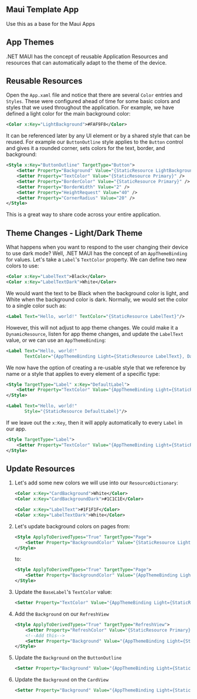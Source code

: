 ## Maui Template App

Use this as a base for the Maui Apps


## App Themes

.NET MAUI has the concept of reusable Application Resources and resources that can automatically adapt to the theme of the device. 

## Reusable Resources

Open the `App.xaml` file and notice that there are several `Color` entries and `Styles`. These were configured ahead of time for some basic colors and styles that we used throughout the application. For example, we have defined a light color for the main background color:

```xml
<Color x:Key="LightBackground">#FAF9F8</Color>
```

It can be referenced later by any UI element or by a shared style that can be reused. For example our `ButtonOutline` style applies to the `Button` control and gives it a rounded corner, sets colors for the text, border, and background:

```xml
<Style x:Key="ButtonOutline" TargetType="Button">
    <Setter Property="Background" Value="{StaticResource LightBackground}" />
    <Setter Property="TextColor" Value="{StaticResource Primary}" />
    <Setter Property="BorderColor" Value="{StaticResource Primary}" />
    <Setter Property="BorderWidth" Value="2" />
    <Setter Property="HeightRequest" Value="40" />
    <Setter Property="CornerRadius" Value="20" />
</Style>
```

This is a great way to share code across your entire application. 

## Theme Changes - Light/Dark Theme

What happens when you want to respond to the user changing their device to use dark mode? Well, .NET MAUI has the concept of  an `AppThemeBinding` for values. Let's take a `Label`'s `TextColor` property. We can define two new colors to use:

```xml
<Color x:Key="LabelText">Black</Color>
<Color x:Key="LabelTextDark">White</Color>
```

We would want the text to be Black when the background color is light, and White when the background color is dark. Normally, we would set the color to a single color such as:

```xml
<Label Text="Hello, world!" TextColor="{StaticResource LabelText}"/>
```

However, this will not adjust to app theme changes. We could make it a `DynamicResource`, listen for app theme changes, and update the `LabelText` value, or we can use an `AppThemeBinding`:

```xml
<Label Text="Hello, world!" 
       TextColor="{AppThemeBinding Light={StaticResource LabelText}, Dark={StaticResource LabelTextDark}}"/>
```

We now have the option of creating a re-usable style that we reference by name or a style that applies to every element of a specific type:

```xml
<Style TargetType="Label" x:Key="DefaultLabel">
    <Setter Property="TextColor" Value="{AppThemeBinding Light={StaticResource LabelText}, Dark={StaticResource LabelTextDark}}" />
</Style>
```

```xml
<Label Text="Hello, world!" 
       Style="{StaticResource DefaultLabel}"/>
```

If we leave out the `x:Key`, then it will apply automatically to every `Label` in our app.

```xml
<Style TargetType="Label">
    <Setter Property="TextColor" Value="{AppThemeBinding Light={StaticResource LabelText}, Dark={StaticResource LabelTextDark}}" />
</Style>
```

## Update Resources


1. Let's add some new colors we will use into our `ResourceDictionary`:

    ```xml
    <Color x:Key="CardBackground">White</Color>
    <Color x:Key="CardBackgroundDark">#1C1C1E</Color>

    <Color x:Key="LabelText">#1F1F1F</Color>
    <Color x:Key="LabelTextDark">White</Color>
    ```

1. Let's update background colors on pages from:

    ```xml
    <Style ApplyToDerivedTypes="True" TargetType="Page">
        <Setter Property="BackgroundColor" Value="{StaticResource LightBackground}" />
    </Style>
    ```

    to:

    ```xml
    <Style ApplyToDerivedTypes="True" TargetType="Page">
        <Setter Property="BackgroundColor" Value="{AppThemeBinding Light={StaticResource LightBackground}, Dark={StaticResource DarkBackground}}" />
    </Style>
    ```


1. Update the `BaseLabel`'s `TextColor` value:

    ```xml
    <Setter Property="TextColor" Value="{AppThemeBinding Light={StaticResource LabelText}, Dark={StaticResource LabelTextDark}}" />
    ```

1. Add the `Background` on our `RefreshView`

    ```xml
    <Style ApplyToDerivedTypes="True" TargetType="RefreshView">
        <Setter Property="RefreshColor" Value="{StaticResource Primary}" />
        <!--Add this-->
        <Setter Property="Background" Value="{AppThemeBinding Light={StaticResource LightBackground}, Dark={StaticResource DarkBackground}}" />
    </Style>
    ```

1. Update the `Background` on the `ButtonOutline`

    ```xml
    <Setter Property="Background" Value="{AppThemeBinding Light={StaticResource LightBackground}, Dark={StaticResource DarkBackground}}" />
    ```

1. Update the `Background` on the `CardView`

    ```xml
    <Setter Property="Background" Value="{AppThemeBinding Light={StaticResource CardBackground}, Dark={StaticResource CardBackgroundDark}}" />
    ```
